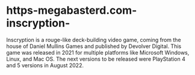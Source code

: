 # https-megabasterd.com-inscryption-
Inscryption is a rouge-like deck-building video game, coming from the house of Daniel Mullins Games and published by Devolver Digital. This game was released in 2021 for multiple platforms like Microsoft Windows, Linux, and Mac OS. The next versions to be released were PlayStation 4 and 5 versions in August 2022.
